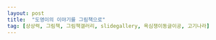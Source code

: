 ```yaml
---
layout: post
title:  "도영이의 이야기를 그림책으로"
tag: [상상력, 그림책, 그림책갤러리, slidegallery, 욕심쟁이동글이공, 고기나라]
---
```


